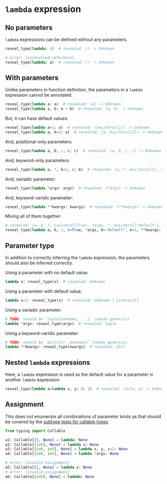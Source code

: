 # `lambda` expression

## No parameters

`lambda` expressions can be defined without any parameters.

```py
reveal_type(lambda: 1)  # revealed: () -> Unknown

# error: [unresolved-reference]
reveal_type(lambda: a)  # revealed: () -> Unknown
```

## With parameters

Unlike parameters in function definition, the parameters in a `lambda` expression cannot be
annotated.

```py
reveal_type(lambda a: a)  # revealed: (a) -> Unknown
reveal_type(lambda a, b: a + b)  # revealed: (a, b) -> Unknown
```

But, it can have default values:

```py
reveal_type(lambda a=1: a)  # revealed: (a=Literal[1]) -> Unknown
reveal_type(lambda a, b=2: a)  # revealed: (a, b=Literal[2]) -> Unknown
```

And, positional-only parameters:

```py
reveal_type(lambda a, b, /, c: c)  # revealed: (a, b, /, c) -> Unknown
```

And, keyword-only parameters:

```py
reveal_type(lambda a, *, b=2, c: b)  # revealed: (a, *, b=Literal[2], c) -> Unknown
```

And, variadic parameter:

```py
reveal_type(lambda *args: args)  # revealed: (*args) -> Unknown
```

And, keyword-varidic parameter:

```py
reveal_type(lambda **kwargs: kwargs)  # revealed: (**kwargs) -> Unknown
```

Mixing all of them together:

```py
# revealed: (a, b, /, c=Literal[True], *args, *, d=Literal["default"], e=Literal[5], **kwargs) -> Unknown
reveal_type(lambda a, b, /, c=True, *args, d="default", e=5, **kwargs: None)
```

## Parameter type

In addition to correctly inferring the `lambda` expression, the parameters should also be inferred
correctly.

Using a parameter with no default value:

```py
lambda x: reveal_type(x)  # revealed: Unknown
```

Using a parameter with default value:

```py
lambda x=1: reveal_type(x)  # revealed: Unknown | Literal[1]
```

Using a variadic parameter:

```py
# TODO: should be `tuple[Unknown, ...]` (needs generics)
lambda *args: reveal_type(args)  # revealed: tuple
```

Using a keyword-varidic parameter:

```py
# TODO: should be `dict[str, Unknown]` (needs generics)
lambda **kwargs: reveal_type(kwargs)  # revealed: dict
```

## Nested `lambda` expressions

Here, a `lambda` expression is used as the default value for a parameter in another `lambda`
expression.

```py
reveal_type(lambda a=lambda x, y: 0: 2)  # revealed: (a=(x, y) -> Unknown) -> Unknown
```

## Assignment

This does not enumerate all combinations of parameter kinds as that should be covered by the
[subtype tests for callable types](./../type_properties/is_subtype_of.md#callable).

```py
from typing import Callable

a1: Callable[[], None] = lambda: None
a2: Callable[[int], None] = lambda x: None
a3: Callable[[int, int], None] = lambda x, y, z=1: None
a4: Callable[[int, int], None] = lambda *args: None

# error: [invalid-assignment]
a5: Callable[[], None] = lambda x: None
# error: [invalid-assignment]
a6: Callable[[int], None] = lambda: None
```

